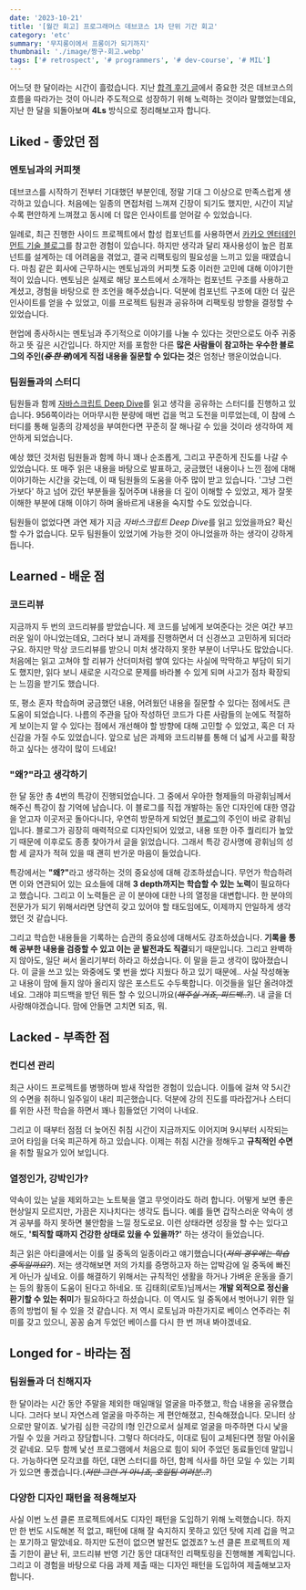 ```yaml
---
date: '2023-10-21'
title: '[월간 회고] 프로그래머스 데브코스 1차 단위 기간 회고'
category: 'etc'
summary: '무지롱이에서 프롱이가 되기까지'
thumbnail: './image/짱구-회고.webp'
tags: ['# retrospect', '# programmers', '# dev-course', '# MIL']
---
```


어느덧 한 달이라는 시간이 흘렀습니다. 지난 [합격 후기 글](https://seongminn.netlify.app/etc/programmers-dev-course-5th/)에서 중요한 것은 데브코스의 흐름을 따라가는 것이 아니라 주도적으로 성장하기 위해 노력하는 것이라 말했었는데요, 지난 한 달을 되돌아보며 **4Ls** 방식으로 정리해보고자 합니다.

## Liked - 좋았던 점

### 멘토님과의 커피챗

데브코스를 시작하기 전부터 기대했던 부분인데, 정말 기대 그 이상으로 만족스럽게 생각하고 있습니다. 처음에는 일종의 면접처럼 느껴져 긴장이 되기도 했지만, 시간이 지날수록 편안하게 느껴졌고 동시에 더 많은 인사이트를 얻어갈 수 있었습니다.

일례로, 최근 진행한 사이드 프로젝트에서 합성 컴포넌트를 사용하면서 [카카오 엔터테인먼트 기술 블로그](https://fe-developers.kakaoent.com/2022/220731-composition-component/)를 참고한 경험이 있습니다. 하지만 생각과 달리 재사용성이 높은 컴포넌트를 설계하는 데 어려움을 겪었고, 결국 리팩토링의 필요성을 느끼고 있을 때였습니다. 마침 같은 회사에 근무하시는 멘토님과의 커피챗 도중 이러한 고민에 대해 이야기한 적이 있습니다. 멘토님은 실제로 해당 포스트에서 소개하는 컴포넌트 구조를 사용하고 계셨고, 경험을 바탕으로 한 조언을 해주셨습니다. 덕분에 컴포넌트 구조에 대한 더 깊은 인사이트를 얻을 수 있었고, 이를 프로젝트 팀원과 공유하며 리팩토링 방향을 결정할 수 있었습니다.

현업에 종사하시는 멘토님과 주기적으로 이야기를 나눌 수 있다는 것만으로도 아주 귀중하고 뜻 깊은 시간입니다. 하지만 저를 포함한 다른 **많은 사람들이 참고하는 우수한 블로그의 주인(_<s>중 한 명</s>_)에게 직접 내용을 질문할 수 있다는 것**은 엄청난 행운이었습니다.

### 팀원들과의 스터디

팀원들과 함께 [자바스크립트 Deep Dive](https://www.yes24.com/Product/Goods/92742567)를 읽고 생각을 공유하는 스터디를 진행하고 있습니다. 956쪽이라는 어마무시한 분량에 매번 겁을 먹고 도전을 미루었는데, 이 참에 스터디를 통해 일종의 강제성을 부여한다면 꾸준히 잘 해나갈 수 있을 것이라 생각하여 제안하게 되었습니다.

예상 했던 것처럼 팀원들과 함께 하니 꽤나 순조롭게, 그리고 꾸준하게 진도를 나갈 수 있었습니다. 또 매주 읽은 내용을 바탕으로 발표하고, 궁금했던 내용이나 느낀 점에 대해 이야기하는 시간을 갖는데, 이 때 팀원들의 도움을 아주 많이 받고 있습니다. '그냥 그런가보다' 하고 넘어 갔던 부분들을 짚어주며 내용을 더 깊이 이해할 수 있었고, 제가 잘못 이해한 부분에 대해 이야기 하며 올바르게 내용을 숙지할 수도 있었습니다.

팀원들이 없었다면 과연 제가 지금 *자바스크립트 Deep Dive*를 읽고 있었을까요? 확신할 수가 없습니다. 모두 팀원들이 있었기에 가능한 것이 아니었을까 하는 생각이 강하게 듭니다.

## Learned - 배운 점

### 코드리뷰

지금까지 두 번의 코드리뷰를 받았습니다. 제 코드를 남에게 보여준다는 것은 여간 부끄러운 일이 아니었는데요, 그러다 보니 과제를 진행하면서 더 신경쓰고 고민하게 되더라구요. 하지만 막상 코드리뷰를 받으니 미처 생각하지 못한 부분이 너무나도 많았습니다. 처음에는 읽고 고쳐야 할 리뷰가 산더미처럼 쌓여 있다는 사실에 막막하고 부담이 되기도 했지만, 읽다 보니 새로운 시각으로 문제를 바라볼 수 있게 되며 사고가 점차 확장되는 느낌을 받기도 했습니다.

또, 평소 혼자 학습하며 궁금했던 내용, 어려웠던 내용을 질문할 수 있다는 점에서도 큰 도움이 되었습니다. 나름의 주관을 담아 작성하던 코드가 다른 사람들의 눈에도 적절하게 보이는지 알 수 있다는 점에서 개선해야 할 방향에 대해 고민할 수 있었고, 혹은 더 자신감을 가질 수도 있었습니다. 앞으로 남은 과제와 코드리뷰를 통해 더 넓게 사고를 확장하고 싶다는 생각이 많이 드네요!

### "왜?"라고 생각하기

한 달 동안 총 4번의 특강이 진행되었습니다. 그 중에서 우아한 형제들의 마광휘님께서 해주신 특강이 참 기억에 남습니다. 이 블로그를 직접 개발하는 동안 디자인에 대한 영감을 얻고자 이곳저곳 돌아다니다, 우연히 방문하게 되었던 [블로그](https://vallista.kr/)의 주인이 바로 광휘님입니다. 블로그가 굉장히 매력적으로 디자인되어 있었고, 내용 또한 아주 퀄리티가 높았기 때문에 이후로도 종종 찾아가서 글을 읽었습니다. 그래서 특강 강사명에 광휘님의 성함 세 글자가 적혀 있을 때 괜히 반가운 마음이 들었습니다.

특강에서는 <b>"왜?"</b>라고 생각하는 것의 중요성에 대해 강조하셨습니다. 무언가 학습하려면 이와 연관되어 있는 요소들에 대해 **3 depth까지는 학습할 수 있는 노력**이 필요하다고 했습니다. 그리고 이 노력들은 곧 이 분야에 대한 나의 열정을 대변합니다. 한 분야의 전문가가 되기 위해서라면 당연히 갖고 있어야 할 태도임에도, 이제까지 안일하게 생각했던 것 같습니다.

그리고 학습한 내용들을 기록하는 습관의 중요성에 대해서도 강조하셨습니다. **기록을 통해 공부한 내용을 검증할 수 있고 이는 곧 발전과도 직결**되기 때문입니다. 그리고 완벽하지 않아도, 일단 써서 올리기부터 하라고 하셨습니다. 이 말을 듣고 생각이 많아졌습니다. 이 글을 쓰고 있는 와중에도 몇 번을 썼다 지웠다 하고 있기 때문에.. 사실 작성해놓고 내용이 맘에 들지 않아 올리지 않은 포스트도 수두룩합니다. 이것들을 일단 올려야겠네요. 그래야 피드백을 받던 뭐든 할 수 있으니까요(<s>_해주실 거죠, 피드백..?_</s>). 내 글을 더 사랑해야겠습니다. 맘에 안들면 고치면 되죠, 뭐.

## Lacked - 부족한 점

### 컨디션 관리

최근 사이드 프로젝트를 병행하며 밤새 작업한 경험이 있습니다. 이틀에 걸쳐 약 5시간의 수면을 취하니 일주일이 내리 피곤했습니다. 덕분에 강의 진도를 따라잡거나 스터디를 위한 사전 학습을 하면서 꽤나 힘들었던 기억이 나네요.

그리고 이 때부터 점점 더 늦어진 취침 시간이 지금까지도 이어지며 9시부터 시작되는 코어 타임을 더욱 피곤하게 하고 있습니다. 이제는 취침 시간을 정해두고 **규칙적인 수면**을 취할 필요가 있어 보입니다.

### 열정인가, 강박인가?

약속이 있는 날을 제외하고는 노트북을 열고 무엇이라도 하려 합니다. 어떻게 보면 좋은 현상일지 모르지만, 가끔은 지나치다는 생각도 듭니다. 예를 들면 갑작스러운 약속이 생겨 공부를 하지 못하면 불안함을 느낄 정도로요. 이런 상태라면 성장을 할 수는 있다고 해도, **'퇴직할 때까지 건강한 상태로 있을 수 있을까?'** 하는 생각이 들었습니다.

최근 읽은 아티클에서는 이를 일 중독의 일종이라고 얘기했습니다(_<s>저의 경우에는 학습 중독일까요?</s>_). 저는 생각해보면 저의 가치를 증명하고자 하는 압박감에 일 중독에 빠진 게 아닌가 싶네요. 이를 해결하기 위해서는 규칙적인 생활을 하거나 가벼운 운동을 즐기는 등의 활동이 도움이 된다고 하네요. 또 김태희(로토)님께서는 **개발 외적으로 정신을 환기할 수 있는 취미**가 필요하다고 하셨습니다. 이 역시도 일 중독에서 벗어나기 위한 일종의 방법이 될 수 있을 것 같습니다. 저 역시 로토님과 마찬가지로 베이스 연주라는 취미를 갖고 있으니, 꽁꽁 숨겨 두었던 베이스를 다시 한 번 꺼내 봐야겠네요.

## Longed for - 바라는 점

### 팀원들과 더 친해지자

한 달이라는 시간 동안 주말을 제외한 매일매일 얼굴을 마주했고, 학습 내용을 공유했습니다. 그러다 보니 자연스레 얼굴을 마주하는 게 편안해졌고, 친숙해졌습니다. 모니터 상으로만 말이죠. 낯가림 심한 극강의 I형 인간으로서 실제로 얼굴을 마주하면 다시 낯을 가릴 수 있을 거라고 장담합니다. 그렇다 하더라도, 이대로 팀이 교체된다면 정말 아쉬울 것 같네요. 모두 함께 낯선 프로그램에서 처음으로 힘이 되어 주었던 동료들인데 말입니다. 가능하다면 모각코를 하던, 대면 스터디를 하던, 함께 식사를 하던 모일 수 있는 기회가 있으면 좋겠습니다.(_<s>저만 그런 거 아니죠, 호일팀 여러분..?</s>_)

### 다양한 디자인 패턴을 적용해보자

사실 이번 노션 클론 프로젝트에서도 디자인 패턴을 도입하기 위해 노력했습니다. 하지만 한 번도 시도해본 적 없고, 패턴에 대해 잘 숙지하지 못하고 있던 탓에 지레 겁을 먹고는 포기하고 말았네요. 하지만 도전이 없으면 발전도 없겠죠? 노션 클론 프로젝트의 제출 기한이 끝난 뒤, 코드리뷰 반영 기간 동안 대대적인 리팩토링을 진행해볼 계획입니다. 그리고 이 경험을 바탕으로 다음 과제 제출 때는 디자인 패턴을 도입하여 제출해보고자 합니다.
